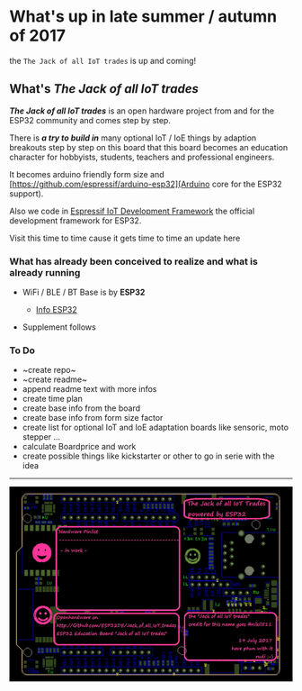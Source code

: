 # What's up in late summer / autumn of 2017

the `The Jack of all IoT trades` is up and coming!


## What's ***The Jack of all IoT trades***

***The Jack of all IoT trades*** is an open hardware project from and for the ESP32 community and comes step by step.

There is **_a try to build in_** many optional IoT / IoE things by adaption breakouts step by step on this board that this board becomes an education character for hobbyists, students, teachers and professional engineers.

It becomes arduino friendly form size and [https://github.com/espressif/arduino-esp32](Arduino core for the ESP32 support). 

Also we code in [Espressif IoT Development Framework](https://github.com/espressif/esp-idf) the official development framework for ESP32.

Visit this time to time cause it gets time to time an update here

### What has already been conceived to realize and what is already running  

- WiFi / BLE / BT Base is by **ESP32**
  - [Info ESP32](http://espressif.com/en/products/hardware/esp32/overview)

- Supplement follows


### To Do
- ~create repo~ 
- ~create readme~
- append readme text with more infos
- create time plan
- create base info from the board
- create base info from form size factor
- create list for optional IoT and IoE adaptation boards like sensoric, moto stepper ...
- calculate Boardprice and work
- create possible things like kickstarter or other to go in serie with the idea

--------------------------------------------------------------------------------------------------

![pic](https://raw.githubusercontent.com/ESP32DE/Jack_of_all_IoT_trades/master/Board/DraftDesign/Draft-Design-R1-Jack_of_all_IoT_trades.jpg)
